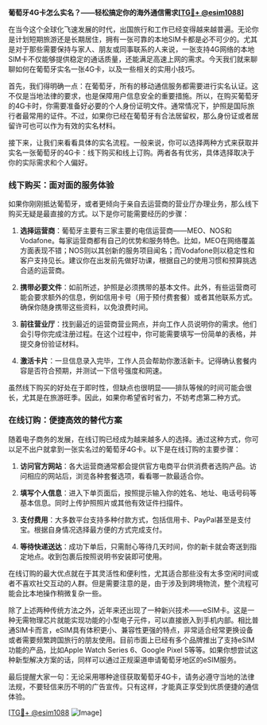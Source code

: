 **葡萄牙4G卡怎么实名？——轻松搞定你的海外通信需求[[TG💪+ @esim1088](https://t.me/s/esim1088)]**

在当今这个全球化飞速发展的时代，出国旅行和工作已经变得越来越普遍。无论你是计划短期旅游还是长期居住，拥有一张可靠的本地SIM卡都是必不可少的。尤其是对于那些需要保持与家人、朋友或同事联系的人来说，一张支持4G网络的本地SIM卡不仅能够提供稳定的通话质量，还能满足高速上网的需求。今天我们就来聊聊如何在葡萄牙实名一张4G卡，以及一些相关的实用小技巧。

首先，我们得明确一点：在葡萄牙，所有的移动通信服务都需要进行实名认证。这不仅是当地法律的要求，也是保障用户信息安全的重要措施。所以，在购买葡萄牙的4G卡时，你需要准备好必要的个人身份证明文件。通常情况下，护照是国际旅行者最常用的证件。不过，如果你已经在葡萄牙有合法居留权，那么身份证或者居留许可也可以作为有效的实名材料。

接下来，让我们来看看具体的实名流程。一般来说，你可以选择两种方式来获取并实名一张葡萄牙的4G卡：线下购买和线上订购。两者各有优劣，具体选择取决于你的实际需求和个人偏好。

### 线下购买：面对面的服务体验

如果你刚刚抵达葡萄牙，或者更倾向于亲自去运营商的营业厅办理业务，那么线下购买无疑是最直接的方式。以下是你可能需要经历的步骤：

1. **选择运营商**：葡萄牙主要有三家主要的电信运营商——MEO、NOS和Vodafone。每家运营商都有自己的优势和服务特色。比如，MEO在网络覆盖方面表现不错；NOS则以其创新的服务项目闻名；而Vodafone则以稳定性和客户支持见长。建议你在出发前先做好功课，根据自己的使用习惯和预算挑选合适的运营商。

2. **携带必要文件**：如前所述，护照是必须携带的基本文件。此外，有些运营商可能会要求额外的信息，例如信用卡号（用于预付费套餐）或者其他联系方式。确保你随身携带这些资料，以免浪费时间。

3. **前往营业厅**：找到最近的运营商营业网点，并向工作人员说明你的需求。他们会引导你完成注册过程。在这个过程中，你可能需要填写一份简单的表格，并提交身份验证材料。

4. **激活卡片**：一旦信息录入完毕，工作人员会帮助你激活新卡。记得确认套餐内容是否符合预期，并测试一下信号强度和网速。

虽然线下购买的好处在于即时性，但缺点也很明显——排队等候的时间可能会很长，尤其是在旅游旺季。因此，如果你希望省时省力，不妨考虑第二种方式。

### 在线订购：便捷高效的替代方案

随着电子商务的发展，在线订购已经成为越来越多人的选择。通过这种方式，你可以足不出户就拿到一张实名过的葡萄牙4G卡。以下是在线订购的主要步骤：

1. **访问官方网站**：各大运营商通常都会提供官方电商平台供消费者选购产品。访问相应的网站后，浏览各种套餐选项，看看哪一款最适合你。

2. **填写个人信息**：进入下单页面后，按照提示输入你的姓名、地址、电话号码等基本信息。同时上传护照照片或其他有效证件扫描件。

3. **支付费用**：大多数平台支持多种付款方式，包括信用卡、PayPal甚至是支付宝。根据自身情况选择最方便的方式完成支付。

4. **等待快递送达**：成功下单后，只需耐心等待几天时间，你的新卡就会寄送到指定地点。收到包裹后按照说明书安装即可使用。

在线订购的最大优点就在于其灵活性和便利性，尤其适合那些没有太多空闲时间或者不喜欢社交互动的人群。但是需要注意的是，由于涉及到跨境物流，整个流程可能会比本地操作稍微复杂一些。

除了上述两种传统方法之外，近年来还出现了一种新兴技术——eSIM卡。这是一种无需物理芯片就能实现功能的小型电子元件，可以直接嵌入到手机内部。相比普通SIM卡而言，eSIM具有体积更小、兼容性更强的特点，非常适合经常更换设备或者需要频繁跨国旅行的朋友使用。目前市面上已经有多个品牌推出了支持eSIM功能的产品，比如Apple Watch Series 6、Google Pixel 5等等。如果你想尝试这种新型解决方案的话，同样可以通过正规渠道申请葡萄牙地区的eSIM服务。

最后提醒大家一句：无论采用哪种途径获取葡萄牙4G卡，请务必遵守当地的法律法规，不要轻信来历不明的广告宣传。只有这样，才能真正享受到优质便捷的通信体验。

[[TG💪+ @esim1088](https://t.me/s/esim1088) ![Image](https://i.postimg.cc/4NQfJmqS/Snipaste-2025-05-13-00-14-12.png)]